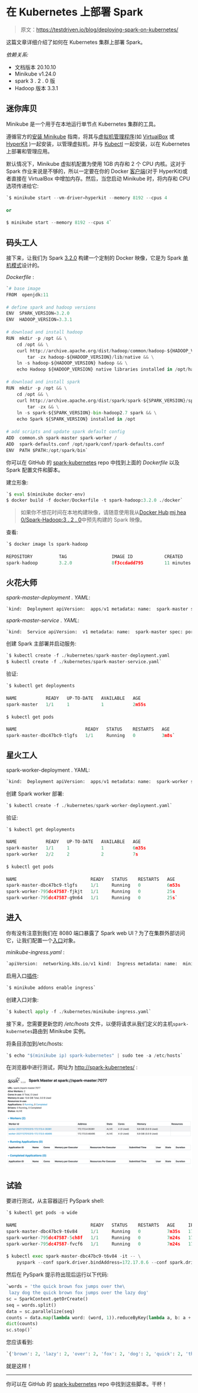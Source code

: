 # 在 Kubernetes 上部署 Spark

> 原文：<https://testdriven.io/blog/deploying-spark-on-kubernetes/>

这篇文章详细介绍了如何在 Kubernetes 集群上部署 Spark。

*依赖关系:*

*   文档版本 20.10.10
*   Minikube v1.24.0
*   spark 3 . 2 . 0 版
*   Hadoop 版本 3.3.1

## 迷你库贝

Minikube 是一个用于在本地运行单节点 Kubernetes 集群的工具。

遵循官方的[安装 Minikube](https://kubernetes.io/docs/tasks/tools/install-minikube/) 指南，将其与[虚拟机管理程序](https://kubernetes.io/docs/tasks/tools/install-minikube/#install-a-hypervisor)(如 [VirtualBox](https://www.virtualbox.org/wiki/Downloads) 或 [HyperKit](https://github.com/moby/hyperkit) )一起安装，以管理虚拟机，并与 [Kubectl](https://kubernetes.io/docs/tasks/tools/install-kubectl/) 一起安装，以在 Kubernetes 上部署和管理应用。

默认情况下，Minikube 虚拟机配置为使用 1GB 内存和 2 个 CPU 内核。这对于 Spark 作业来说是不够的，所以一定要在你的 Docker [客户端](https://docs.docker.com/docker-for-mac/#advanced)(对于 HyperKit)或者直接在 VirtualBox 中增加内存。然后，当您启动 Minikube 时，将内存和 CPU 选项传递给它:

```py
`$ minikube start --vm-driver=hyperkit --memory 8192 --cpus 4

or

$ minikube start --memory 8192 --cpus 4` 
```

## 码头工人

接下来，让我们为 Spark [3.2.0](https://spark.apache.org/releases/spark-release-3-2-0.html) 构建一个定制的 Docker 映像，它是为 Spark [单机模式](https://spark.apache.org/docs/3.2.0/spark-standalone.html)设计的。

*Dockerfile* :

```py
`# base image
FROM  openjdk:11

# define spark and hadoop versions
ENV  SPARK_VERSION=3.2.0
ENV  HADOOP_VERSION=3.3.1

# download and install hadoop
RUN  mkdir -p /opt && \
    cd /opt && \
    curl http://archive.apache.org/dist/hadoop/common/hadoop-${HADOOP_VERSION}/hadoop-${HADOOP_VERSION}.tar.gz | \
        tar -zx hadoop-${HADOOP_VERSION}/lib/native && \
    ln -s hadoop-${HADOOP_VERSION} hadoop && \
    echo Hadoop ${HADOOP_VERSION} native libraries installed in /opt/hadoop/lib/native

# download and install spark
RUN  mkdir -p /opt && \
    cd /opt && \
    curl http://archive.apache.org/dist/spark/spark-${SPARK_VERSION}/spark-${SPARK_VERSION}-bin-hadoop2.7.tgz | \
        tar -zx && \
    ln -s spark-${SPARK_VERSION}-bin-hadoop2.7 spark && \
    echo Spark ${SPARK_VERSION} installed in /opt

# add scripts and update spark default config
ADD  common.sh spark-master spark-worker /
ADD  spark-defaults.conf /opt/spark/conf/spark-defaults.conf
ENV  PATH $PATH:/opt/spark/bin` 
```

你可以在 GitHub 的 [spark-kubernetes](https://github.com/testdrivenio/spark-kubernetes) repo 中找到上面的 *Dockerfile* 以及 Spark 配置文件和脚本。

建立形象:

```py
`$ eval $(minikube docker-env)
$ docker build -f docker/Dockerfile -t spark-hadoop:3.2.0 ./docker` 
```

> 如果你不想花时间在本地构建映像，请随意使用我从[Docker Hub](https://hub.docker.com/):[mj hea 0/Spark-Hadoop:3 . 2 . 0](https://hub.docker.com/r/mjhea0/spark-hadoop/tags)中预先构建的 Spark 映像。

查看:

```py
`$ docker image ls spark-hadoop

REPOSITORY          TAG                 IMAGE ID            CREATED             SIZE
spark-hadoop        3.2.0               8f3ccdadd795        11 minutes ago      1.12GB` 
```

## 火花大师

*spark-master-deployment . YAML*:

```py
`kind:  Deployment apiVersion:  apps/v1 metadata: name:  spark-master spec: replicas:  1 selector: matchLabels: component:  spark-master template: metadata: labels: component:  spark-master spec: containers: -  name:  spark-master image:  spark-hadoop:3.2.0 command:  ["/spark-master"] ports: -  containerPort:  7077 -  containerPort:  8080 resources: requests: cpu:  100m` 
```

*spark-master-service . YAML*:

```py
`kind:  Service apiVersion:  v1 metadata: name:  spark-master spec: ports: -  name:  webui port:  8080 targetPort:  8080 -  name:  spark port:  7077 targetPort:  7077 selector: component:  spark-master` 
```

创建 Spark 主部署并启动服务:

```py
`$ kubectl create -f ./kubernetes/spark-master-deployment.yaml
$ kubectl create -f ./kubernetes/spark-master-service.yaml` 
```

验证:

```py
`$ kubectl get deployments

NAME           READY   UP-TO-DATE   AVAILABLE   AGE
spark-master   1/1     1            1           2m55s

$ kubectl get pods

NAME                          READY   STATUS    RESTARTS   AGE
spark-master-dbc47bc9-tlgfs   1/1     Running   0          3m8s` 
```

## 星火工人

spark-worker-deployment . YAML:

```py
`kind:  Deployment apiVersion:  apps/v1 metadata: name:  spark-worker spec: replicas:  2 selector: matchLabels: component:  spark-worker template: metadata: labels: component:  spark-worker spec: containers: -  name:  spark-worker image:  spark-hadoop:3.2.0 command:  ["/spark-worker"] ports: -  containerPort:  8081 resources: requests: cpu:  100m` 
```

创建 Spark worker 部署:

```py
`$ kubectl create -f ./kubernetes/spark-worker-deployment.yaml` 
```

验证:

```py
`$ kubectl get deployments

NAME           READY   UP-TO-DATE   AVAILABLE   AGE
spark-master   1/1     1            1           6m35s
spark-worker   2/2     2            2           7s

$ kubectl get pods

NAME                            READY   STATUS    RESTARTS   AGE
spark-master-dbc47bc9-tlgfs     1/1     Running   0          6m53s
spark-worker-795dc47587-fjkjt   1/1     Running   0          25s
spark-worker-795dc47587-g9n64   1/1     Running   0          25s` 
```

## 进入

你有没有注意到我们在 8080 端口暴露了 Spark web UI？为了在集群外部访问它，让我们配置一个[入口](https://kubernetes.io/docs/concepts/services-networking/ingress/)对象。

*minikube-ingress.yaml* :

```py
`apiVersion:  networking.k8s.io/v1 kind:  Ingress metadata: name:  minikube-ingress annotations: spec: rules: -  host:  spark-kubernetes http: paths: -  pathType:  Prefix path:  / backend: service: name:  spark-master port: number:  8080` 
```

启用入口[插件](https://github.com/kubernetes/minikube/tree/master/deploy/addons/ingress):

```py
`$ minikube addons enable ingress` 
```

创建入口对象:

```py
`$ kubectl apply -f ./kubernetes/minikube-ingress.yaml` 
```

接下来，您需要更新您的 */etc/hosts* 文件，以便将请求从我们定义的主机`spark-kubernetes`路由到 Minikube 实例。

将条目添加到/etc/hosts:

```py
`$ echo "$(minikube ip) spark-kubernetes" | sudo tee -a /etc/hosts` 
```

在浏览器中进行测试，网址为 [http://spark-kubernetes/](http://spark-kubernetes/) :

![spark web ui](img/38a1107458a814a328b4b86915748823.png)

## 试验

要进行测试，从主容器运行 PySpark shell:

```py
`$ kubectl get pods -o wide

NAME                            READY   STATUS    RESTARTS   AGE     IP           NODE       NOMINATED NODE   READINESS GATES
spark-master-dbc47bc9-t6v84     1/1     Running   0          7m35s   172.17.0.6   minikube   <none>           <none>
spark-worker-795dc47587-5ch8f   1/1     Running   0          7m24s   172.17.0.9   minikube   <none>           <none>
spark-worker-795dc47587-fvcf6   1/1     Running   0          7m24s   172.17.0.7   minikube   <none>           <none>

$ kubectl exec spark-master-dbc47bc9-t6v84 -it -- \
    pyspark --conf spark.driver.bindAddress=172.17.0.6 --conf spark.driver.host=172.17.0.6` 
```

然后在 PySpark 提示符出现后运行以下代码:

```py
`words = 'the quick brown fox jumps over the\
 lazy dog the quick brown fox jumps over the lazy dog'
sc = SparkContext.getOrCreate()
seq = words.split()
data = sc.parallelize(seq)
counts = data.map(lambda word: (word, 1)).reduceByKey(lambda a, b: a + b).collect()
dict(counts)
sc.stop()` 
```

您应该看到:

```py
`{'brown': 2, 'lazy': 2, 'over': 2, 'fox': 2, 'dog': 2, 'quick': 2, 'the': 4, 'jumps': 2}` 
```

就是这样！

* * *

你可以在 GitHub 的 [spark-kubernetes](https://github.com/testdrivenio/spark-kubernetes) repo 中找到这些脚本。干杯！